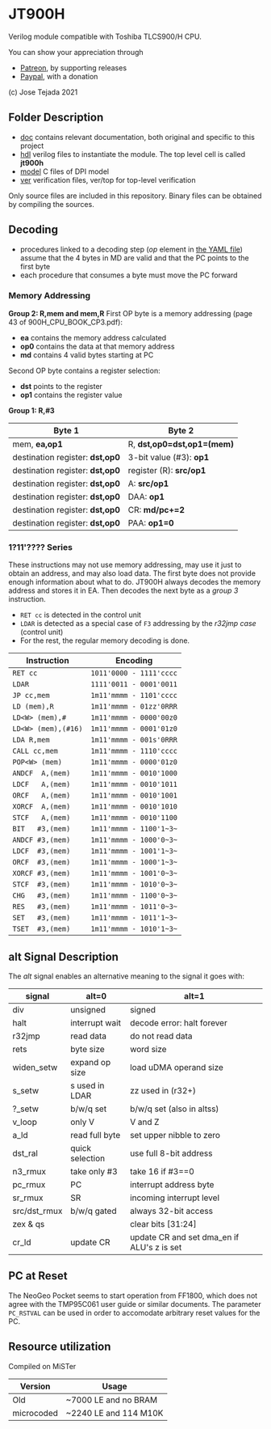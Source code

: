 # JT900H

Verilog module compatible with Toshiba TLCS900/H CPU.

You can show your appreciation through
* [Patreon](https://patreon.com/jotego), by supporting releases
* [Paypal](https://paypal.me/topapate), with a donation

(c) Jose Tejada 2021

## Folder Description

* [doc](doc) contains relevant documentation, both original and specific to this project
* [hdl](hdl) verilog files to instantiate the module. The top level cell is called **jt900h**
* [model](model) C files of DPI model
* [ver](ver) verification files, ver/top for top-level verification

Only source files are included in this repository. Binary files can be obtained by compiling the sources.

## Decoding

- procedures linked to a decoding step (_op_ element in [the YAML file](hdl/900h.yaml)) assume that the 4 bytes in MD are valid and that the PC points to the first byte
- each procedure that consumes a byte must move the PC forward

### Memory Addressing

**Group 2: R,mem and mem,R**
First OP byte is a memory addressing (page 43 of 900H_CPU_BOOK_CP3.pdf):

- **ea** contains the memory address calculated
- **op0** contains the data at that memory address
- **md** contains 4 valid bytes starting at PC

Second OP byte contains a register selection:

- **dst** points to the register
- **op1** contains the register value

**Group 1: R,#3**

| Byte 1                            | Byte 2                       |
| --------------------------------- | ---------------------------- |
| mem, **ea,op1**                   | R, **dst,op0=dst,op1=(mem)** |
| destination register: **dst,op0** | 3-bit value (#3): **op1**    |
| destination register: **dst,op0** | register (R): **src/op1**    |
| destination register: **dst,op0** | A: **src/op1**               |
| destination register: **dst,op0** | DAA: **op1**                 |
| destination register: **dst,op0** | CR:  **md/pc+=2**            |
| destination register: **dst,op0** | PAA: **op1=0**               |

###  1?11'???? Series

These instructions may not use memory addressing, may use it just to obtain an address, and may also load data. The first byte does not provide enough information about what to do. JT900H always decodes the memory address and stores it in EA. Then decodes the next byte as a _group 3_ instruction.

- `RET cc` is detected in the control unit
- `LDAR` is detected as a special case of `F3` addressing by the _r32jmp case_ (control unit)
- For the rest, the regular memory decoding is done.

| Instruction         | Encoding                  |
| ------------------- | ------------------------- |
| `RET cc           ` | `1011'0000 - 1111'cccc`   |
| `LDAR             ` | `1111'0011 - 0001'0011`   |
| `JP cc,mem        ` | `1m11'mmmm - 1101'cccc`   |
| `LD (mem),R       ` | `1m11'mmmm - 01zz'0RRR`   |
| `LD<W> (mem),#    ` | `1m11'mmmm - 0000'00z0`   |
| `LD<W> (mem),(#16)` | `1m11'mmmm - 0001'01z0`   |
| `LDA R,mem        ` | `1m11'mmmm - 001s'0RRR`   |
| `CALL cc,mem      ` | `1m11'mmmm - 1110'cccc`   |
| `POP<W> (mem)     ` | `1m11'mmmm - 0000'01z0`   |
| `ANDCF  A,(mem)   ` | `1m11'mmmm - 0010'1000`   |
| `LDCF   A,(mem)   ` | `1m11'mmmm - 0010'1011`   |
| `ORCF   A,(mem)   ` | `1m11'mmmm - 0010'1001`   |
| `XORCF  A,(mem)   ` | `1m11'mmmm - 0010'1010`   |
| `STCF   A,(mem)   ` | `1m11'mmmm - 0010'1100`   |
| `BIT   #3,(mem)   ` | `1m11'mmmm - 1100'1~3~`   |
| `ANDCF #3,(mem)   ` | `1m11'mmmm - 1000'0~3~`   |
| `LDCF  #3,(mem)   ` | `1m11'mmmm - 1001'1~3~`   |
| `ORCF  #3,(mem)   ` | `1m11'mmmm - 1000'1~3~`   |
| `XORCF #3,(mem)   ` | `1m11'mmmm - 1001'0~3~`   |
| `STCF  #3,(mem)   ` | `1m11'mmmm - 1010'0~3~`   |
| `CHG   #3,(mem)   ` | `1m11'mmmm - 1100'0~3~`   |
| `RES   #3,(mem)   ` | `1m11'mmmm - 1011'0~3~`   |
| `SET   #3,(mem)   ` | `1m11'mmmm - 1011'1~3~`   |
| `TSET  #3,(mem)   ` | `1m11'mmmm - 1010'1~3~`   |

## alt Signal Description

The _alt_ signal enables an alternative meaning to the signal it goes with:

| signal       | alt=0            | alt=1                                      |
| ------------ | ---------------  | ------------------------------------------ |
| div          | unsigned         | signed                                     |
| halt         | interrupt wait   | decode error: halt forever                 |
| r32jmp       | read data        | do not read data                           |
| rets         | byte size        | word size                                  |
| widen_setw   | expand op size   | load uDMA operand size                     |
| s_setw       | s used in LDAR   | zz used in (r32+)                          |
| ?_setw       | b/w/q set        | b/w/q set (also in altss)                  |
| v_loop       | only V           | V and Z                                    |
| a_ld         | read full byte   | set upper nibble to zero                   |
| dst_ral      | quick selection  | use full 8-bit address                     |
| n3_rmux      | take only #3     | take 16 if #3==0                           |
| pc_rmux      | PC               | interrupt address byte                     |
| sr_rmux      | SR               | incoming interrupt level                   |
| src/dst_rmux | b/w/q gated      | always 32-bit access                       |
| zex & qs     |                  | clear bits [31:24]                         |
| cr_ld        | update CR        | update CR and set dma_en if ALU's z is set |


## PC at Reset

The NeoGeo Pocket seems to start operation from FF1800, which does not agree with the TMP95C061 user guide or similar documents. The parameter `PC_RSTVAL` can be used in order to accomodate arbitrary reset values for the PC.

## Resource utilization

Compiled on MiSTer

| Version    | Usage                 |
| ---------- | --------------------- |
| Old        | ~7000 LE and no BRAM  |
| microcoded | ~2240 LE and 114 M10K |
